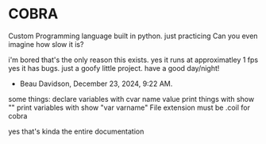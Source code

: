 # COBRA
Custom Programming language built in python. just practicing Can you even imagine how slow it is?

i'm bored
that's the only reason this exists.
yes it runs at approximatley 1 fps
yes it has bugs.
just a goofy little project.
have a good day/night!


- Beau Davidson, December 23, 2024, 9:22 AM.


some things:
declare variables with cvar name value
print things with show ""
print variables with show "var varname"
File extension must be .coil for cobra

yes that's kinda the entire documentation
